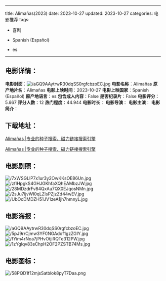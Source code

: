
---
title: Alimañas(2023)
date: 2023-10-27
updated: 2023-10-27
categories: 电影推荐
tags:
- 喜剧

- Spanish (Español)
- es
---


> 

## **电影详情**：

**电影封面**：<img src="https://image.tmdb.org/t/p/w200/aGQ9AAytrwR30dqSS0rgfcbzoEC.jpg" alt="/aGQ9AAytrwR30dqSS0rgfcbzoEC.jpg" title="/aGQ9AAytrwR30dqSS0rgfcbzoEC.jpg">
**电影名称**：Alimañas
**原产地片名**：Alimañas
**电影上映时间**：2023-10-27
**电影上映国家**：Spanish (Español)
**原产地语言**：es
**包含成人内容**：False
**是否纪录片**：False
**电影评分**：5.667
**评分人数**：12
**热门程度**：44.944
**电影时长**：
**电影导演**：
**电影主演**：
**电影简介**：

## **下载地址**：
[Alimañas |专业的种子搜索、磁力链接搜索引擎](https://movie.amd794.com:2083/?search=Alima%C3%B1as&ordering=&mode=match_phrase&page_size=10&page=1)

[Alimañas |专业的种子搜索、磁力链接搜索引擎](https://movie.amd794.com:2083/?search=Alima%C3%B1as&ordering=&mode=match_phrase&page_size=10&page=1)
 

## **电影剧照**：
<img src="https://image.tmdb.org/t/p/original/7xWSGLIP7x1ur3y2OwKKsOE86Un.jpg" alt="/7xWSGLIP7x1ur3y2OwKKsOE86Un.jpg" title="/7xWSGLIP7x1ur3y2OwKKsOE86Un.jpg"><img src="https://image.tmdb.org/t/p/original/zfIHpgkS4GHJGKhfaXQhEAMbzJW.jpg" alt="/zfIHpgkS4GHJGKhfaXQhEAMbzJW.jpg" title="/zfIHpgkS4GHJGKhfaXQhEAMbzJW.jpg"><img src="https://image.tmdb.org/t/p/original/28MDzdrFv84QxAu7QX0EJqosNMn.jpg" alt="/28MDzdrFv84QxAu7QX0EJqosNMn.jpg" title="/28MDzdrFv84QxAu7QX0EJqosNMn.jpg"><img src="https://image.tmdb.org/t/p/original/2sJu7ljvWI0qLZIsPZjzZd44wEV.jpg" alt="/2sJu7ljvWI0qLZIsPZjzZd44wEV.jpg" title="/2sJu7ljvWI0qLZIsPZjzZd44wEV.jpg"><img src="https://image.tmdb.org/t/p/original/UbOcDMDZH51JV1zeA1jh7hmnyL.jpg" alt="/UbOcDMDZH51JV1zeA1jh7hmnyL.jpg" title="/UbOcDMDZH51JV1zeA1jh7hmnyL.jpg">

## **电影海报**：
<img src="https://image.tmdb.org/t/p/original/aGQ9AAytrwR30dqSS0rgfcbzoEC.jpg" alt="/aGQ9AAytrwR30dqSS0rgfcbzoEC.jpg" title="/aGQ9AAytrwR30dqSS0rgfcbzoEC.jpg"><img src="https://image.tmdb.org/t/p/original/5pJ9rrCjmw3YF0NGAdof1gzZGIY.jpg" alt="/5pJ9rrCjmw3YF0NGAdof1gzZGIY.jpg" title="/5pJ9rrCjmw3YF0NGAdof1gzZGIY.jpg"><img src="https://image.tmdb.org/t/p/original/fYim4rNoa7jPHvOtjiRQTe312PW.jpg" alt="/fYim4rNoa7jPHvOtjiRQTe312PW.jpg" title="/fYim4rNoa7jPHvOtjiRQTe312PW.jpg"><img src="https://image.tmdb.org/t/p/original/1zYglqv83sChpH2OF2PZSTB74Ms.jpg" alt="/1zYglqv83sChpH2OF2PZSTB74Ms.jpg" title="/1zYglqv83sChpH2OF2PZSTB74Ms.jpg">

## **电影图标**：
<img src="https://image.tmdb.org/t/p/original/58PQD1f12mjsSatblok8pyT7Daa.png" alt="/58PQD1f12mjsSatblok8pyT7Daa.png" title="/58PQD1f12mjsSatblok8pyT7Daa.png">
